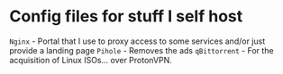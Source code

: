 # Config files for stuff I self host

`Nginx` - Portal that I use to proxy access to some services and/or just provide a landing page
`Pihole` - Removes the ads
`qBittorrent` - For the acquisition of Linux ISOs... over ProtonVPN.
